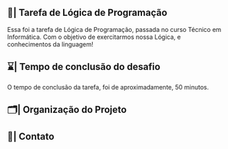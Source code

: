## 📑| Tarefa de Lógica de Programação

  Essa foi a tarefa de Lógica de Programação, passada no curso Técnico em Informática. Com o objetivo de exercitarmos nossa Lógica, e conhecimentos da linguagem!
  
## ⌛| Tempo de conclusão do desafio
 
  O tempo de conclusão da tarefa, foi de aproximadamente, 50 minutos.  
   
## 🗂️| Organização do Projeto   
             
                                                              
                                                
                                      
## 📱| Contato            
      
      
    
      
  
   


 


 






